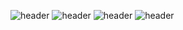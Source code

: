 ![header](https://capsule-render.vercel.app/api?type=wave&color=0:000000,100:ffd900&text=Kid-nl-Developer)
![header](https://capsule-render.vercel.app/api?type=rounded&color=gradient&text=%20asdf%20&height=300&fontSize=100&textBg=true)
![header](https://capsule-render.vercel.app/api?text=capsule_render&animation=fadeIn)
![header](https://capsule-render.vercel.app/api?text=capsule_render&animation=blink)
